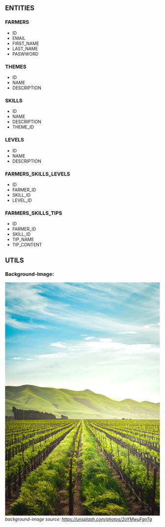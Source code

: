 ## ENTITIES

### FARMERS
* ID
* EMAIL
* FIRST_NAME
* LAST_NAME
* PASWWORD

### THEMES
* ID
* NAME
* DESCRIPTION

### SKILLS
* ID
* NAME
* DESCRIPTION
* THEME_ID

### LEVELS
* ID
* NAME
* DESCRIPTION

### FARMERS_SKILLS_LEVELS
* ID
* FARMER_ID
* SKILL_ID
* LEVEL_ID

### FARMERS_SKILLS_TIPS
* ID
* FARMER_ID
* SKILL_ID
* TIP_NAME
* TIP_CONTENT

## UTILS

### Background-Image:

![alt text](./assets/images/background.jpg)
*background-image source: https://unsplash.com/photos/2oYMwuFgnTg*